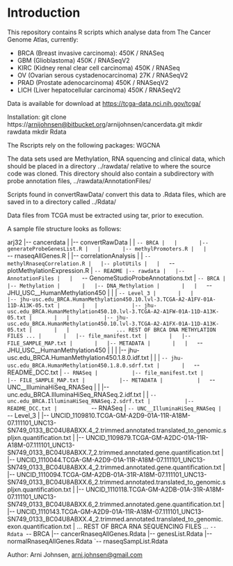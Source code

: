 # Introduction
This repository contains R scripts which analyse data from
The Cancer Genome Atlas, currently:
- BRCA (Breast invasive carcinoma):        450K / RNASeq
- GBM  (Glioblastoma)                      450K / RNASeqV2
- KIRC (Kidney renal clear cell carcinoma) 450K / RNASeq
- OV   (Ovarian serous cystadenocarcinoma)  27K / RNASeqV2
- PRAD (Prostate adenocarcinoma)           450K / RNASeqV2
- LICH (Liver hepatocellular carcinoma)    450K / RNASeqV2

Data is available for download at https://tcga-data.nci.nih.gov/tcga/

Installation: 
  git clone https://arnijohnsen@bitbucket.org/arnijohnsen/cancerdata.git
  mkdir rawdata
  mkdir Rdata

The Rscripts rely on the following packages:
  WGCNA

The data sets used are Methylation, RNA squencing and clinical data, 
which should be placed in a directory
  ../rawdata/
relative to where the source code was cloned. 
This directory should also contain a subdirectory with probe
annotation files, ../rawdata/AnnotationFiles/

Scripts found in convertRawData/ convert this data to .Rdata files, 
which are saved in to a directory called
  ../Rdata/

Data files from TCGA must be extracted using tar, prior to execution. 

A sample file structure looks as follows: 

arj32
|-- cancerdata
|   |-- convertRawData
|   |   `-- BRCA
|   |       |-- generateProbeGenesList.R
|   |       |-- methylPromoters.R
|   |       `-- rnaseqAllGenes.R
|   |-- correlationAnalysis
|   |   `-- methylRnaseqCorrelation.R
|   |-- plotUtils
|   |   `-- plotMethylationExpression.R
|   `-- README
|-- rawdata
|   |-- AnnotationFiles
|   |   `-- GenomeStudioProbeAnnotations.txt
|   `-- BRCA
|       |-- Methylation
|       |   |-- DNA_Methylation
|       |   |   `-- JHU_USC__HumanMethylation450
|       |   |       `-- Level_3
|       |   |           |-- jhu-usc.edu_BRCA.HumanMethylation450.10.lvl-3.TCGA-A2-A1FV-01A-11D-A13K-05.txt
|       |   |           |-- jhu-usc.edu_BRCA.HumanMethylation450.10.lvl-3.TCGA-A2-A1FW-01A-11D-A13K-05.txt
|       |   |           |-- jhu-usc.edu_BRCA.HumanMethylation450.10.lvl-3.TCGA-A2-A1FX-01A-11D-A13K-05.txt
|       |   |               ... REST OF BRCA DNA METHYLATION FILES ...
|       |   |-- file_manifest.txt
|       |   |-- FILE_SAMPLE_MAP.txt
|       |   |-- METADATA
|       |   |   `-- JHU_USC__HumanMethylation450
|       |   |       |-- jhu-usc.edu_BRCA.HumanMethylation450.1.8.0.idf.txt
|       |   |       `-- jhu-usc.edu_BRCA.HumanMethylation450.1.8.0.sdrf.txt
|       |   `-- README_DCC.txt
|       `-- RNASeq
|           |-- file_manifest.txt
|           |-- FILE_SAMPLE_MAP.txt
|           |-- METADATA
|           |   `-- UNC__IlluminaHiSeq_RNASeq
|           |       |-- unc.edu_BRCA.IlluminaHiSeq_RNASeq.2.idf.txt
|           |       `-- unc.edu_BRCA.IlluminaHiSeq_RNASeq.2.sdrf.txt
|           |-- README_DCC.txt
|           `-- RNASeq
|               `-- UNC__IlluminaHiSeq_RNASeq
|                   `-- Level_3
|                       |-- UNCID_1109810.TCGA-GM-A2D9-01A-11R-A18M-07.111101_UNC13-SN749_0133_BC04U8ABXX.4_2.trimmed.annotated.translated_to_genomic.spljxn.quantification.txt
|                       |-- UNCID_1109879.TCGA-GM-A2DC-01A-11R-A18M-07.111101_UNC13-SN749_0133_BC04U8ABXX.7_2.trimmed.annotated.gene.quantification.txt
|                       |-- UNCID_1110044.TCGA-GM-A2D9-01A-11R-A18M-07.111101_UNC13-SN749_0133_BC04U8ABXX.4_2.trimmed.annotated.gene.quantification.txt
|                       |-- UNCID_1110094.TCGA-GM-A2DB-01A-31R-A18M-07.111101_UNC13-SN749_0133_BC04U8ABXX.6_2.trimmed.annotated.translated_to_genomic.spljxn.quantification.txt
|                       |-- UNCID_1110118.TCGA-GM-A2DB-01A-31R-A18M-07.111101_UNC13-SN749_0133_BC04U8ABXX.6_2.trimmed.annotated.gene.quantification.txt
|                       |-- UNCID_1110143.TCGA-GM-A2D9-01A-11R-A18M-07.111101_UNC13-SN749_0133_BC04U8ABXX.4_2.trimmed.annotated.translated_to_genomic.exon.quantification.txt
|                           ... REST OF BRCA RNA SEQUENCING FILES ...
`-- Rdata
    `-- BRCA
        |-- cancerRnaseqAllGenes.Rdata
        |-- genesList.Rdata
        |-- normalRnaseqAllGenes.Rdata
        `-- rnaseqSampList.Rdata

Author: Arni Johnsen, arni.johnsen@gmail.com
